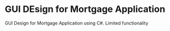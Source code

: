 # GUI DEsign for Mortgage Application

GUI Design for Mortgage Application using C#. Limited functionality 
